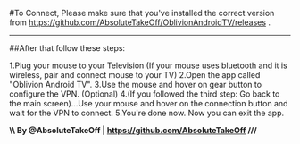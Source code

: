 #To Connect, Please make sure that you've installed the correct version from https://github.com/AbsoluteTakeOff/OblivionAndroidTV/releases .
_________________________________
##After that follow these steps:

1.Plug your mouse to your Television (If your mouse uses bluetooth and it is wireless, pair and connect mouse to your TV)
2.Open the app called "Oblivion Android TV".
3.Use the mouse and hover on gear button to configure the VPN. (Optional)
4.(If you followed the third step: Go back to the main screen)...Use your mouse and hover on the connection button and wait for the VPN to connect.
5.You're done now. Now you can exit the app.

**\\\ By @AbsoluteTakeOff  |  https://github.com/AbsoluteTakeOff ///**
